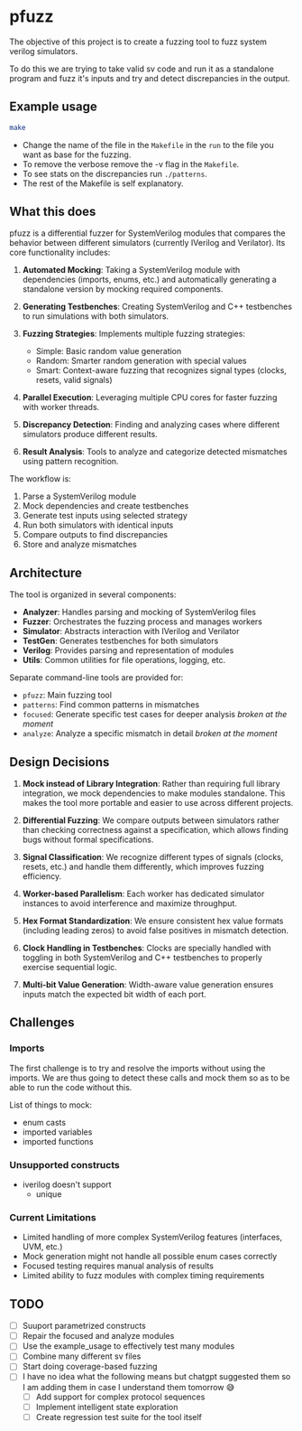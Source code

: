 # pfuzz

The objective of this project is to create a fuzzing tool to fuzz system verilog simulators.

To do this we are trying to take valid sv code and run it as a standalone program and fuzz it's inputs and try and detect discrepancies in the output.

## Example usage

```bash
make
```

- Change the name of the file in the `Makefile` in the `run` to the file you want as base for the fuzzing.
- To remove the verbose remove the -v flag in the `Makefile`.
- To see stats on the discrepancies run `./patterns`.
- The rest of the Makefile is self explanatory.

## What this does

pfuzz is a differential fuzzer for SystemVerilog modules that compares the behavior between different simulators (currently IVerilog and Verilator). Its core functionality includes:

1. **Automated Mocking**: Taking a SystemVerilog module with dependencies (imports, enums, etc.) and automatically generating a standalone version by mocking required components.

2. **Generating Testbenches**: Creating SystemVerilog and C++ testbenches to run simulations with both simulators.

3. **Fuzzing Strategies**: Implements multiple fuzzing strategies:

   - Simple: Basic random value generation
   - Random: Smarter random generation with special values
   - Smart: Context-aware fuzzing that recognizes signal types (clocks, resets, valid signals)

4. **Parallel Execution**: Leveraging multiple CPU cores for faster fuzzing with worker threads.

5. **Discrepancy Detection**: Finding and analyzing cases where different simulators produce different results.

6. **Result Analysis**: Tools to analyze and categorize detected mismatches using pattern recognition.

The workflow is:

1. Parse a SystemVerilog module
2. Mock dependencies and create testbenches
3. Generate test inputs using selected strategy
4. Run both simulators with identical inputs
5. Compare outputs to find discrepancies
6. Store and analyze mismatches

## Architecture

The tool is organized in several components:

- **Analyzer**: Handles parsing and mocking of SystemVerilog files
- **Fuzzer**: Orchestrates the fuzzing process and manages workers
- **Simulator**: Abstracts interaction with IVerilog and Verilator
- **TestGen**: Generates testbenches for both simulators
- **Verilog**: Provides parsing and representation of modules
- **Utils**: Common utilities for file operations, logging, etc.

Separate command-line tools are provided for:

- `pfuzz`: Main fuzzing tool
- `patterns`: Find common patterns in mismatches
- `focused`: Generate specific test cases for deeper analysis _broken at the moment_
- `analyze`: Analyze a specific mismatch in detail _broken at the moment_

## Design Decisions

1. **Mock instead of Library Integration**: Rather than requiring full library integration, we mock dependencies to make modules standalone. This makes the tool more portable and easier to use across different projects.

2. **Differential Fuzzing**: We compare outputs between simulators rather than checking correctness against a specification, which allows finding bugs without formal specifications.

3. **Signal Classification**: We recognize different types of signals (clocks, resets, etc.) and handle them differently, which improves fuzzing efficiency.

4. **Worker-based Parallelism**: Each worker has dedicated simulator instances to avoid interference and maximize throughput.

5. **Hex Format Standardization**: We ensure consistent hex value formats (including leading zeros) to avoid false positives in mismatch detection.

6. **Clock Handling in Testbenches**: Clocks are specially handled with toggling in both SystemVerilog and C++ testbenches to properly exercise sequential logic.

7. **Multi-bit Value Generation**: Width-aware value generation ensures inputs match the expected bit width of each port.

## Challenges

### Imports

The first challenge is to try and resolve the imports without using the imports. We are thus going to detect these calls and mock them so as to be able to run the code without this.

List of things to mock:

- enum casts
- imported variables
- imported functions

### Unsupported constructs

- iverilog doesn't support
  - unique

### Current Limitations

- Limited handling of more complex SystemVerilog features (interfaces, UVM, etc.)
- Mock generation might not handle all possible enum cases correctly
- Focused testing requires manual analysis of results
- Limited ability to fuzz modules with complex timing requirements

## TODO

- [ ] Suuport parametrized constructs
- [ ] Repair the focused and analyze modules
- [ ] Use the example_usage to effectively test many modules
- [ ] Combine many different sv files
- [ ] Start doing coverage-based fuzzing
- [ ] I have no idea what the following means but chatgpt suggested them so I am adding them in case I understand them tomorrow :sweat_smile:
  - [ ] Add support for complex protocol sequences
  - [ ] Implement intelligent state exploration
  - [ ] Create regression test suite for the tool itself
